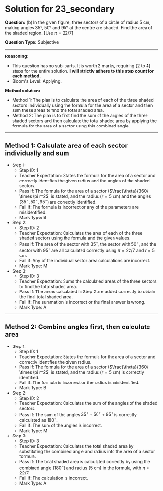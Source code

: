 # Solution for 23_secondary

**Question:** (b) In the given figure, three sectors of a circle of radius 5 cm, making angles 35°, 50° and 95° at the centre are shaded. Find the area of the shaded region. [Use $\pi = 22/7$]

**Question Type:** Subjective

---

**Reasoning:**
- This question has no sub-parts. It is worth 2 marks, requiring [2 to 4] steps for the entire solution. **I will strictly adhere to this step count for each method.**
- Bloom's Level: Applying.

**Method solution:**
- Method 1: The plan is to calculate the area of each of the three shaded sectors individually using the formula for the area of a sector and then sum these areas to find the total shaded area.
- Method 2: The plan is to first find the sum of the angles of the three shaded sectors and then calculate the total shaded area by applying the formula for the area of a sector using this combined angle.

---
**Method 1: Calculate area of each sector individually and sum**
---
- Step 1:
  - Step ID: 1
  - Teacher Expectation: States the formula for the area of a sector and correctly identifies the given radius and the angles of the shaded sectors.
  - Pass if: The formula for the area of a sector ($\frac{\theta}{360} \times \pi r^2$) is stated, and the radius ($r=5$ cm) and the angles ($35^\circ, 50^\circ, 95^\circ$) are correctly identified.
  - Fail if: The formula is incorrect or any of the parameters are misidentified.
  - Mark Type: B
- Step 2:
  - Step ID: 2
  - Teacher Expectation: Calculates the area of each of the three shaded sectors using the formula and the given values.
  - Pass if: The area of the sector with $35^\circ$, the sector with $50^\circ$, and the sector with $95^\circ$ are all calculated correctly using $\pi = 22/7$ and $r=5$ cm.
  - Fail if: Any of the individual sector area calculations are incorrect.
  - Mark Type: M
- Step 3:
  - Step ID: 3
  - Teacher Expectation: Sums the calculated areas of the three sectors to find the total shaded area.
  - Pass if: The areas calculated in Step 2 are added correctly to obtain the final total shaded area.
  - Fail if: The summation is incorrect or the final answer is wrong.
  - Mark Type: A

---
**Method 2: Combine angles first, then calculate area**
---
- Step 1:
  - Step ID: 1
  - Teacher Expectation: States the formula for the area of a sector and correctly identifies the given radius.
  - Pass if: The formula for the area of a sector ($\frac{\theta}{360} \times \pi r^2$) is stated, and the radius ($r=5$ cm) is correctly identified.
  - Fail if: The formula is incorrect or the radius is misidentified.
  - Mark Type: B
- Step 2:
  - Step ID: 2
  - Teacher Expectation: Calculates the sum of the angles of the shaded sectors.
  - Pass if: The sum of the angles $35^\circ + 50^\circ + 95^\circ$ is correctly calculated as $180^\circ$.
  - Fail if: The sum of the angles is incorrect.
  - Mark Type: M
- Step 3:
  - Step ID: 3
  - Teacher Expectation: Calculates the total shaded area by substituting the combined angle and radius into the area of a sector formula.
  - Pass if: The total shaded area is calculated correctly by using the combined angle ($180^\circ$) and radius ($5$ cm) in the formula, with $\pi = 22/7$.
  - Fail if: The calculation is incorrect.
  - Mark Type: A